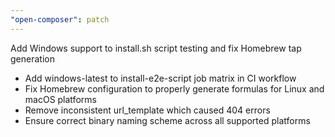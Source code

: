 ```yaml
---
"open-composer": patch
---
```


Add Windows support to install.sh script testing and fix Homebrew tap generation

- Add windows-latest to install-e2e-script job matrix in CI workflow
- Fix Homebrew configuration to properly generate formulas for Linux and macOS platforms
- Remove inconsistent url_template which caused 404 errors
- Ensure correct binary naming scheme across all supported platforms
